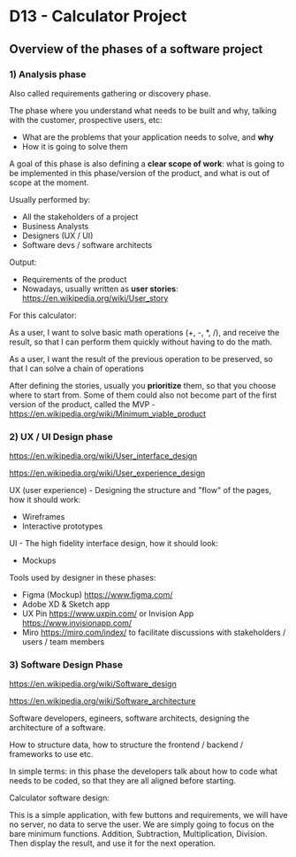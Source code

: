 # D13 - Calculator Project

## Overview of the phases of a software project

### 1) Analysis phase

Also called requirements gathering or discovery phase.

The phase where you understand what needs to be built and why, talking with the customer, prospective users, etc:

* What are the problems that your application needs to solve, and **why**
* How it is going to solve them

A goal of this phase is also defining a **clear scope of work**: what is going to be implemented in this phase/version of the product, and what is out of scope at the moment.

Usually performed by:

* All the stakeholders of a project
* Business Analysts
* Designers (UX / UI)
* Software devs / software architects

Output:

* Requirements of the product
* Nowadays, usually written as **user stories**: https://en.wikipedia.org/wiki/User_story

For this calculator:

As a user, I want to solve basic math operations (+, -, *, /), and receive the result, so that I can perform them quickly without having to do the math.

As a user, I want the result of the previous operation to be preserved, so that I can solve a chain of operations

After defining the stories, usually you **prioritize** them, so that you choose where to start from. Some of them could also not become part of the first version of the product, called the MVP - https://en.wikipedia.org/wiki/Minimum_viable_product

### 2) UX / UI Design phase

https://en.wikipedia.org/wiki/User_interface_design

https://en.wikipedia.org/wiki/User_experience_design

UX (user experience) - Designing the structure and "flow" of the pages, how it should work:

* Wireframes
* Interactive prototypes

UI - The high fidelity interface design, how it should look:

* Mockups


Tools used by designer in these phases:

* Figma (Mockup) https://www.figma.com/
* Adobe XD & Sketch app
* UX Pin https://www.uxpin.com/ or Invision App https://www.invisionapp.com/
* Miro https://miro.com/index/ to facilitate discussions with stakeholders / users / team members

### 3) Software Design Phase

https://en.wikipedia.org/wiki/Software_design

https://en.wikipedia.org/wiki/Software_architecture

Software developers, egineers, software architects, designing the architecture of a software.

How to structure data, how to structure the frontend / backend / frameworks to use etc.

In simple terms: in this phase the developers talk about how to code what needs to be coded, so that they are all aligned before starting.

Calculator software design:

This is a simple application, with few buttons and requirements, we will have no server, no data to serve the user. We are simply going to focus on the bare minimum functions. Addition, Subtraction, Multiplication, Division. Then display the result, and use it for the next operation.
